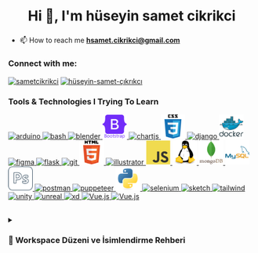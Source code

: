 <h1 align="center">Hi 👋, I'm hüseyin samet cikrikci</h1>
<h3 align="center"></h3>

- 📫 How to reach me **hsamet.cikrikci@gmail.com**

<h3 align="left">Connect with me:</h3>
<p align="left">
    <a href="https://codepen.io/sametcikrikci" target="blank"><img align="center"
            src="https://raw.githubusercontent.com/rahuldkjain/github-profile-readme-generator/master/src/images/icons/Social/codepen.svg"
            alt="sametcikrikci" height="30" width="40" /></a>
    <a href="https://linkedin.com/in/hüseyin-samet-çıkrıkcı" target="blank"><img align="center"
            src="https://raw.githubusercontent.com/rahuldkjain/github-profile-readme-generator/master/src/images/icons/Social/linked-in-alt.svg"
            alt="hüseyin-samet-çıkrıkcı" height="30" width="40" /></a>
</p>

### Tools & Technologies I Trying To Learn
<p align="left">
    <a href="https://www.arduino.cc/" target="_blank" rel="noreferrer"> <img src="https://cdn.worldvectorlogo.com/logos/arduino-1.svg" alt="arduino" width="50" height="50" /> </a>
    <a href="https://www.gnu.org/software/bash/" target="_blank" rel="noreferrer"> <img src="https://www.vectorlogo.zone/logos/gnu_bash/gnu_bash-icon.svg" alt="bash" width="50" height="50" /> </a>
    <a href="https://www.blender.org/" target="_blank" rel="noreferrer"> <img src="https://download.blender.org/branding/community/blender_community_badge_white.svg" alt="blender" width="50" height="50" /> </a>
    <a href="https://getbootstrap.com" target="_blank" rel="noreferrer"> <img src="https://raw.githubusercontent.com/devicons/devicon/master/icons/bootstrap/bootstrap-plain-wordmark.svg" alt="bootstrap" width="50" height="50" /> </a>
    <a href="https://www.chartjs.org" target="_blank" rel="noreferrer"> <img src="https://www.chartjs.org/media/logo-title.svg" alt="chartjs" width="50" height="50" /> </a>
    <a href="https://www.w3schools.com/css/" target="_blank" rel="noreferrer"> <img src="https://raw.githubusercontent.com/devicons/devicon/master/icons/css3/css3-original-wordmark.svg" alt="css3" width="50" height="50" /> </a> 
    <a href="https://www.djangoproject.com/" target="_blank" rel="noreferrer"> <img src="https://cdn.worldvectorlogo.com/logos/django.svg" alt="django" width="50" height="50" /> </a> 
    <a href="https://www.docker.com/" target="_blank" rel="noreferrer"> <img src="https://raw.githubusercontent.com/devicons/devicon/master/icons/docker/docker-original-wordmark.svg" alt="docker" width="50" height="50" /> </a> 
    <a href="https://www.figma.com/" target="_blank" rel="noreferrer"> <img src="https://www.vectorlogo.zone/logos/figma/figma-icon.svg" alt="figma" width="50" height="50" /> </a> 
    <a href="https://flask.palletsprojects.com/" target="_blank" rel="noreferrer"> <img src="https://www.vectorlogo.zone/logos/pocoo_flask/pocoo_flask-icon.svg" alt="flask" width="50" height="50" /> </a> 
    <a href="https://git-scm.com/" target="_blank" rel="noreferrer"> <img src="https://www.vectorlogo.zone/logos/git-scm/git-scm-icon.svg" alt="git" width="50" height="50" /> </a>
    <a href="https://www.w3.org/html/" target="_blank" rel="noreferrer"> <img src="https://raw.githubusercontent.com/devicons/devicon/master/icons/html5/html5-original-wordmark.svg" alt="html5" width="50" height="50" /> </a> 
    <a href="https://www.adobe.com/in/products/illustrator.html" target="_blank" rel="noreferrer"> <img src="https://www.vectorlogo.zone/logos/adobe_illustrator/adobe_illustrator-icon.svg" alt="illustrator" width="50" height="50" /> </a> 
    <a href="https://developer.mozilla.org/en-US/docs/Web/JavaScript" target="_blank" rel="noreferrer"> <img src="https://raw.githubusercontent.com/devicons/devicon/master/icons/javascript/javascript-original.svg" alt="javascript" width="50" height="50" /> </a> 
    <a href="https://www.linux.org/" target="_blank" rel="noreferrer"> <img src="https://raw.githubusercontent.com/devicons/devicon/master/icons/linux/linux-original.svg" alt="linux" width="50" height="50" /> </a> 
    <a href="https://www.mongodb.com/" target="_blank" rel="noreferrer"> <img src="https://raw.githubusercontent.com/devicons/devicon/master/icons/mongodb/mongodb-original-wordmark.svg" alt="mongodb" width="50" height="50" /> </a> 
    <a href="https://www.mysql.com/" target="_blank" rel="noreferrer"> <img src="https://raw.githubusercontent.com/devicons/devicon/master/icons/mysql/mysql-original-wordmark.svg" alt="mysql" width="50" height="50" /> </a> 
    <a href="https://www.photoshop.com/en" target="_blank" rel="noreferrer"> <img src="https://raw.githubusercontent.com/devicons/devicon/master/icons/photoshop/photoshop-line.svg" alt="photoshop" width="50" height="50" /> </a> 
    <a href="https://postman.com" target="_blank" rel="noreferrer"> <img src="https://www.vectorlogo.zone/logos/getpostman/getpostman-icon.svg" alt="postman" width="50" height="50" /> </a> 
    <a href="https://github.com/puppeteer/puppeteer" target="_blank" rel="noreferrer">  <img src="https://www.vectorlogo.zone/logos/pptrdev/pptrdev-official.svg" alt="puppeteer" width="50" height="50" /> </a> 
    <a href="https://www.python.org" target="_blank" rel="noreferrer"> <img src="https://raw.githubusercontent.com/devicons/devicon/master/icons/python/python-original.svg" alt="python" width="50" height="50" /> </a> 
    <a href="https://www.selenium.dev" target="_blank" rel="noreferrer"> <img src="https://raw.githubusercontent.com/detain/svg-logos/780f25886650cef088af994181646db2f6b1a3f8/svg/selenium-logo.svg" alt="selenium" width="50" height="50" /> </a>
    <a href="https://www.sketch.com/" target="_blank" rel="noreferrer"> <img src="https://www.vectorlogo.zone/logos/sketchapp/sketchapp-icon.svg" alt="sketch" width="50"height="50" /> </a>
    <a href="https://tailwindcss.com/" target="_blank" rel="noreferrer"> <img src="https://www.vectorlogo.zone/logos/tailwindcss/tailwindcss-icon.svg" alt="tailwind" width="50" height="50" /> </a>
    <a href="https://unity.com/" target="_blank" rel="noreferrer"> <img src="https://www.vectorlogo.zone/logos/unity3d/unity3d-icon.svg" alt="unity" width="50" height="50" /> </a>
    <a href="https://unrealengine.com/" target="_blank" rel="noreferrer"> <img src="https://raw.githubusercontent.com/kenangundogan/fontisto/036b7eca71aab1bef8e6a0518f7329f13ed62f6b/icons/svg/brand/unreal-engine.svg" alt="unreal" width="50" height="50" /> </a>
    <a href="https://www.adobe.com/products/xd.html" target="_blank" rel="noreferrer"> <img src="https://cdn.worldvectorlogo.com/logos/adobe-xd.svg" alt="xd" width="50" height="50" /> </a>
    <a href="https://vuejs.org/" target="_blank" rel="noreferrer"><img src="https://profilinator.rishav.dev/skills-assets/vuejs-original-wordmark.svg" alt="Vue.js" width="50" height="50"/> </a>
    <a href="https://www.blender.org/" target="_blank" rel="noreferrer"><img src="https://upload.wikimedia.org/wikipedia/commons/0/0c/Blender_logo_no_text.svg" alt="Vue.js" width="50" height="50"/> </a>
</p>

<br>

<details>
<summary><h3>📁 Workspace Düzeni ve İsimlendirme Rehberi</h3></summary>
<br>

Bu belge, projelerini ve dosyalarını tutarlı, profesyonel ve anlaşılır bir biçimde organize etmeni sağlayacak rehberdir.

---
<br>
<details>
<summary>📁 Klasör Yapısı</summary>
<br>

```
workspace/
├── 01-company_jobs/             # Şirketlerdeki profesyonel projeler
│   ├── companyA-clientX-api
│   ├── companyB-dashboard
│   └── companyC-automation
│
├── 02-projects/                # Kendi projelerin
│   ├── frontend/
│   │   ├── react-weather-app
│   │   ├── vue-task-manager
│   │   └── html-css-demos
│   ├── backend/
│   │   ├── django-user-api
│   │   └── express-note-app
│   ├── fullstack/
│   │   ├── fs-react-flask-chat
│   │   └── fs-vue-node-crud
│   ├── automation/
│   │   ├── python-script-telegram
│   │   └── bash-project-init
│   ├── mobile/
│   │   ├── swift-app-demo
│   │   └── swift-ui-components
│   ├── bash/
│   │   ├── bash-utils
│   │   └── shell-scripting-samples
│   └── ai-ml/
│       ├── huggingface-labeling
│       ├── image-classification
│       └── fine-tuning-projects
│
├── 03-experiments/             # Deneme, test ve yarım kalan projeler
│   ├── experimental/
│   │   ├── ai-voice-experiment
│   │   └── unfinished-api-test
│   └── quick-tests/
│       ├── single-html-demo
│       └── simple-python-script
│
├── 04-docs-resources/          # Dokümanlar ve referans materyaller
│   ├── cheatsheets/
│   ├── pdfs/
│   └── markdown-notes/
│
├── 05-tmp/                     # Geçici çalışma alanı
```
</details>

<br>

<details>
<summary>📝 Proje İsimlendirme Yapısı</summary>
<br>

```
<tur>-<teknoloji>-<proje-aciklama>-<opsiyonel-kisa-tanim>
```

- `tur`: İş türünü belirtir.
  - `fs` - Full Stack
  - `fe` - Frontend
  - `be` - Backend
  - `auto` - Automation
  - `exp` - Experimental
  - `job` - Şirket veya müşteri bazlı proje

- `teknoloji`: Kullanılan teknoloji veya framework.
  - `react`, `vue`, `django`, `express`, `flask`, `node`, `py`, `bash`, `swift`, `ai`

- `proje-aciklama`: Projeyi net tanımlayan kısa ifade.

- `opsiyonel-kisa-tanim`: Projenin türü veya durumuyla ilgili ekstra kısaltma.
  - `v1`, `test`, `demo`, `prod`, `wip` (work in progress)

### İsimlendirme Örnekleri
  - **Frontend Proje**: `fe-react-weather-v1`
  - **Backend API**: `be-flask-user-auth`
  - **Full Stack Proje**: `fs-vue-node-blog`
  - **Şirket Projesi**: `job-companyA-crm-dashboard`
  - **Deneme Projesi**: `exp-python-ai-chat`
  - **Yarım kalan proje**: `exp-react-game-wip`
  - **Yapay Zeka Projesi**: `ai-huggingface-image-classifier`
</details>

<br>

<details>
<summary>📌 Önemli Notlar</summary>
<br>

```
- Projelerde **uzun isimler yerine**, anlaşılır kısaltmalar kullan.
- İşveren veya arkadaşlara yapılan işler için kısa ve net kodlar kullanabilirsin:
  - `fX-telegram-bot`
  - `cY-web-scraper`
```
</details>
<br>

GitHub'da bir Markdown dosyası oluşturarak projelerinin dizin yapısını ve içeriğini paylaşmak oldukça yararlı olacaktır. Böylece hem kendin için referans oluşturur, hem de başkaları projelerini kolayca inceleyebilir ve örnek alabilir.

</details>
